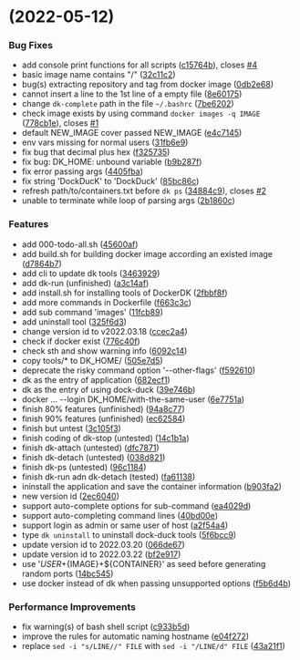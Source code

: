 #  (2022-05-12)


### Bug Fixes

* add console print functions for all scripts ([c15764b](https://github.com/duruyao/DockDuck/commit/c15764b0690109443b3e12d153a0d9087df3f521)), closes [#4](https://github.com/duruyao/DockDuck/issues/4)
* basic image name contains "/" ([32c11c2](https://github.com/duruyao/DockDuck/commit/32c11c2747e091dfb66dcfa64d3f6bfdda097f64))
* bug(s) extracting repository and tag from docker image ([0db2e68](https://github.com/duruyao/DockDuck/commit/0db2e6814c288aa165b37c4c6a71cb310e3d1ed3))
* cannot insert a line to the 1st line of a empty file ([8e60175](https://github.com/duruyao/DockDuck/commit/8e60175e396bd40fe529e1b69ce35d4404bdb0b0))
* change `dk-complete` path in the file `~/.bashrc` ([7be6202](https://github.com/duruyao/DockDuck/commit/7be62020d81dd7f70438ad78aa56f2de1497ceda))
* check image exists by using command `docker images -q IMAGE` ([778cb1e](https://github.com/duruyao/DockDuck/commit/778cb1e5d3e911928804d67994c470d88c3581d3)), closes [#1](https://github.com/duruyao/DockDuck/issues/1)
* default NEW_IMAGE cover passed NEW_IMAGE ([e4c7145](https://github.com/duruyao/DockDuck/commit/e4c714567cc32e7410b3ced566883a9127d502a5))
* env vars missing for normal users ([31fb6e9](https://github.com/duruyao/DockDuck/commit/31fb6e9cf65de2457eac4870ea149398c4d0488a))
* fix bug that decimal plus hex ([f325735](https://github.com/duruyao/DockDuck/commit/f325735bc4fb7853f2d8602ec89d05dac635b86e))
* fix bug: DK_HOME: unbound variable ([b9b287f](https://github.com/duruyao/DockDuck/commit/b9b287fe57e26df12ad2097756eaf2e694c63874))
* fix error passing args ([4405fba](https://github.com/duruyao/DockDuck/commit/4405fbaf0b39001bd24ef54bc3e4511cf6b626af))
* fix string 'DockDucK' to 'DockDuck' ([85bc86c](https://github.com/duruyao/DockDuck/commit/85bc86c7d2da79a3b6be7d7a7b03207e006c5b9c))
* refresh path/to/containers.txt before `dk ps` ([34884c9](https://github.com/duruyao/DockDuck/commit/34884c94d4d476edf5b5d5a9d4b6510172ffc9dd)), closes [#2](https://github.com/duruyao/DockDuck/issues/2)
* unable to terminate while loop of parsing args ([2b1860c](https://github.com/duruyao/DockDuck/commit/2b1860cdcd2f7f1ed87b1b810d7e5687d6678a35))


### Features

* add 000-todo-all.sh ([45600af](https://github.com/duruyao/DockDuck/commit/45600af77531eb8866bdb0281cefd7418ddd3548))
* add build.sh for building docker image according an existed image ([d7864b7](https://github.com/duruyao/DockDuck/commit/d7864b7966110228ac0b1bd44ccd4f30fee29835))
* add cli to update dk tools ([3463929](https://github.com/duruyao/DockDuck/commit/3463929e7913105bf2b3354f53391d0744512f0f))
* add dk-run (unfinished) ([a3c14af](https://github.com/duruyao/DockDuck/commit/a3c14af2b697e411137c2a67585a0d3eadbeb560))
* add install.sh for installing tools of DockerDK ([2fbbf8f](https://github.com/duruyao/DockDuck/commit/2fbbf8fe232598c33f3195c8f959155531e79363))
* add more commands in Dockerfile ([f663c3c](https://github.com/duruyao/DockDuck/commit/f663c3c04c148804b438347a22ae4062975adba1))
* add sub command 'images' ([11fcb89](https://github.com/duruyao/DockDuck/commit/11fcb8913914e3874edd44adb858438f5a8e8ee3))
* add uninstall tool ([325f6d3](https://github.com/duruyao/DockDuck/commit/325f6d3a0096f0080b4d91c157bfeee0e9081dc7))
* change version id to v2022.03.18 ([ccec2a4](https://github.com/duruyao/DockDuck/commit/ccec2a41eae1f0596a1491e550c1d34d8926a342))
* check if docker exist ([776c40f](https://github.com/duruyao/DockDuck/commit/776c40f58b3459740938bfbe221d824bc849c0c6))
* check sth and show warning info ([6092c14](https://github.com/duruyao/DockDuck/commit/6092c1476367881df4b29173b1cd52d5d531a032))
* copy tools/* to DK_HOME/ ([505e7d5](https://github.com/duruyao/DockDuck/commit/505e7d5bc70cede33c5fd421b346785f20f6b863))
* deprecate the risky command option '--other-flags' ([f592610](https://github.com/duruyao/DockDuck/commit/f592610c5ade6d0155120608fcde6280320be452))
* dk as the entry of application ([682ecf1](https://github.com/duruyao/DockDuck/commit/682ecf18a5c28ce6c6f21376fb0180c970978c41))
* dk as the entry of using dock-duck ([39e746b](https://github.com/duruyao/DockDuck/commit/39e746beb4599b863f357dfb070ce4bd71d981a6))
* docker ... --login DK_HOME/with-the-same-user ([6e7751a](https://github.com/duruyao/DockDuck/commit/6e7751ab421b117517de7fa385fc9b346f96adae))
* finish 80% features (unfinished) ([94a8c77](https://github.com/duruyao/DockDuck/commit/94a8c77b378e2f95f11a08cc6eb0f98d9cb1882a))
* finish 90% features (unfinished) ([ec62584](https://github.com/duruyao/DockDuck/commit/ec62584b9a2e35679c1282ad4744a7df2033f8f8))
* finish but untest ([3c105f3](https://github.com/duruyao/DockDuck/commit/3c105f3e57b563dbec0adce95eafdbea01361c31))
* finish coding of dk-stop (untested) ([14c1b1a](https://github.com/duruyao/DockDuck/commit/14c1b1acbd5c70236d77aad306b50f3c8b8b7992))
* finish dk-attach (untested) ([dfc7871](https://github.com/duruyao/DockDuck/commit/dfc78712759a30c127854d78d64ff0b0f061a543))
* finish dk-detach (untested) ([038d821](https://github.com/duruyao/DockDuck/commit/038d821af52905d24715018c7766be6e9ee70c90))
* finish dk-ps (untested) ([96c1184](https://github.com/duruyao/DockDuck/commit/96c1184a7b44a1480189610567a6f17ec844b266))
* finish dk-run adn dk-detach (tested) ([fa61138](https://github.com/duruyao/DockDuck/commit/fa611384f66bb87f0e2d51b536b51aa92c50a452))
* ininstall the application and save the container information ([b903fa2](https://github.com/duruyao/DockDuck/commit/b903fa222ab274c0ef77d62855ccce4331b91c73))
* new version id ([2ec6040](https://github.com/duruyao/DockDuck/commit/2ec604039b1d26b14133ebe8f6a6cbb175c551fe))
* support auto-complete options for sub-command ([ea4029d](https://github.com/duruyao/DockDuck/commit/ea4029dcc78800871c8c850389a25b10f8e12a51))
* support auto-completing command lines ([40bd00e](https://github.com/duruyao/DockDuck/commit/40bd00e57e519d172df0280558cf851ab9a39c9f))
* support login as admin or same user of host ([a2f54a4](https://github.com/duruyao/DockDuck/commit/a2f54a4185a3a9117aa9e4e7fec6f0dfff532c97))
* type `dk uninstall` to uninstall dock-duck tools ([5f6bcc9](https://github.com/duruyao/DockDuck/commit/5f6bcc9ade64a048648f0ab476a96795a281807c))
* update version id to 2022.03.20 ([066de67](https://github.com/duruyao/DockDuck/commit/066de672cb67f2432b644b07841470ccd9d7ae65))
* update version id to 2022.03.22 ([bf2e917](https://github.com/duruyao/DockDuck/commit/bf2e917c1b5a2d58f852689f1c6bddf2621e4a1b))
* use '${USER}+${IMAGE}+${CONTAINER}' as seed before generating random ports ([14bc545](https://github.com/duruyao/DockDuck/commit/14bc54590dc4ce5b3fa6c77eed01a8a16ca04273))
* use docker instead of dk when passing unsupported options ([f5b6d4b](https://github.com/duruyao/DockDuck/commit/f5b6d4be904e97b76ee9294d1f01d13ae85fa2b3))


### Performance Improvements

* fix warning(s) of bash shell script ([c933b5d](https://github.com/duruyao/DockDuck/commit/c933b5d504949792e8d16316f3606b73c01975aa))
* improve the rules for automatic naming hostname ([e04f272](https://github.com/duruyao/DockDuck/commit/e04f2725839531af9a5742093a52ffde0bdde6d3))
* replace `sed -i "s/LINE//" FILE` with `sed -i "/LINE/d" FILE` ([43a21f1](https://github.com/duruyao/DockDuck/commit/43a21f1fe2830e802ea8921eb2f52d34cdf2ffd2))



